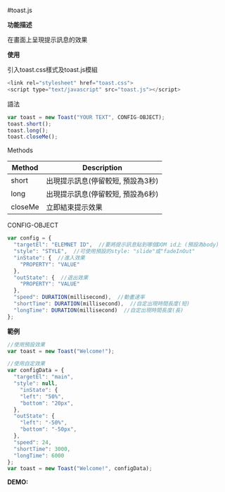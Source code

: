 #toast.js

<b>功能描述</b>

在畫面上呈現提示訊息的效果

<b>使用</b>

引入toast.css樣式及toast.js模組

```javascript
<link rel="stylesheet" href="toast.css">
<script type="text/javascript" src="toast.js"></script>
```
語法

```javascript
var toast = new Toast("YOUR TEXT", CONFIG-OBJECT);
toast.short();
toast.long();
toast.closeMe();
```
Methods

Method  | Description
------- | ---
short	| 出現提示訊息(停留較短, 預設為3秒)
long	| 出現提示訊息(停留較短, 預設為6秒)
closeMe | 立即結束提示效果

CONFIG-OBJECT
```javascript
var config = {
  "targetEl": "ELEMNET ID",  //要將提示訊息貼到哪個DOM id上 (預設為body)
  "style": "STYLE",  //可使用預設的style: "slide"或"fadeInOut"
  "inState": {  //進入效果
    "PROPERTY": "VALUE"
  },
  "outState": {  //退出效果
    "PROPERTY": "VALUE"
  },
  "speed": DURATION(millisecond),  //動畫速率
  "shortTime": DURATION(millisecond),  //自定出現時間長度(短)
  "longTime": DURATION(millisecond)  //自定出現時間長度(長)
};
```
<b>範例</b>
```javascript
//使用預設效果
var toast = new Toast("Welcome!");

//使用自定效果
var configData = {
  "targetEl": "main",
  "style": null,
	"inState": {
    "left": "50%",
    "bottom": "20px",
  },
  "outState": {
    "left": "-50%",
    "bottom": "-50px",
  },
  "speed": 24,
  "shortTime": 3000,
  "longTime": 6000
};
var toast = new Toast("Welcome!", configData);
```
<b>DEMO:</b>


